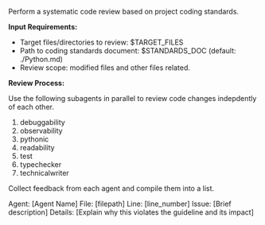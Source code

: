Perform a systematic code review based on project coding standards.


**Input Requirements:**
- Target files/directories to review: $TARGET_FILES
- Path to coding standards document: $STANDARDS_DOC (default: ./Python.md)
- Review scope: modified files and other files related.

**Review Process:**

Use the following subagents in parallel to review code changes indepdently of each other.

1. debuggability
2. observability
3. pythonic
4. readability
5. test
6. typechecker
7. technicalwriter

Collect feedback from each agent and compile them into a list.

Agent: [Agent Name]
   File: [filepath]
   Line: [line_number]
   Issue: [Brief description]
   Details: [Explain why this violates the guideline and its impact]
